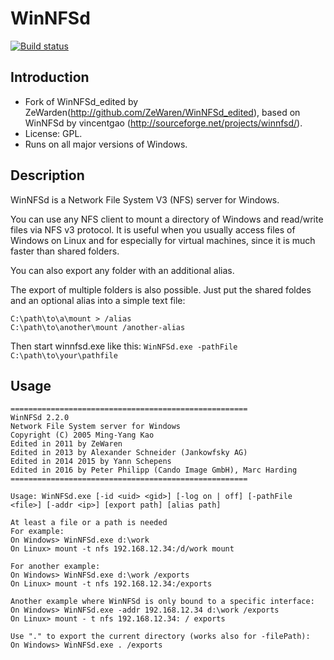 # WinNFSd

[![Build status](https://ci.appveyor.com/api/projects/status/github/winnfsd/winnfsd?svg=true)](https://ci.appveyor.com/project/MarcHarding/winnfsd-6y1xi/branch/master)

Introduction
------------
* Fork of WinNFSd_edited by ZeWarden(http://github.com/ZeWaren/WinNFSd_edited), based on WinNFSd by vincentgao (http://sourceforge.net/projects/winnfsd/).
* License: GPL.
* Runs on all major versions of Windows.

Description
--------------------
WinNFSd is a Network File System V3 (NFS) server for Windows.

You can use any NFS client to mount a directory of Windows and read/write files via NFS v3 protocol. It is useful when you usually access files of Windows on Linux and for especially for virtual machines, since it is much faster than shared folders.

You can also export any folder with an additional alias.

The export of multiple folders is also possible. Just put the shared foldes and an optional alias into a simple text file:

```
C:\path\to\a\mount > /alias
C:\path\to\another\mount /another-alias
```

Then start winnfsd.exe like this:
`WinNFSd.exe -pathFile C:\path\to\your\pathfile`


Usage
-------------------
```
=====================================================
WinNFSd 2.2.0
Network File System server for Windows
Copyright (C) 2005 Ming-Yang Kao
Edited in 2011 by ZeWaren
Edited in 2013 by Alexander Schneider (Jankowfsky AG)
Edited in 2014 2015 by Yann Schepens
Edited in 2016 by Peter Philipp (Cando Image GmbH), Marc Harding
=====================================================

Usage: WinNFSd.exe [-id <uid> <gid>] [-log on | off] [-pathFile <file>] [-addr <ip>] [export path] [alias path]

At least a file or a path is needed
For example:
On Windows> WinNFSd.exe d:\work
On Linux> mount -t nfs 192.168.12.34:/d/work mount

For another example:
On Windows> WinNFSd.exe d:\work /exports
On Linux> mount -t nfs 192.168.12.34:/exports

Another example where WinNFSd is only bound to a specific interface:
On Windows> WinNFSd.exe -addr 192.168.12.34 d:\work /exports
On Linux> mount - t nfs 192.168.12.34: / exports

Use "." to export the current directory (works also for -filePath):
On Windows> WinNFSd.exe . /exports
```
